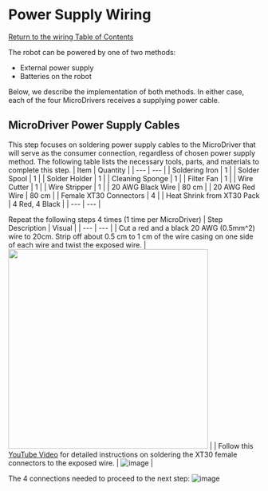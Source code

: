 # Power Supply Wiring
[Return to the wiring Table of Contents](https://github.com/EmiliaPsacharopoulos/Quadruped-8dof-Robot/tree/main/Wiring#table-of-contents)

The robot can be powered by one of two methods: 
- External power supply
- Batteries on the robot

Below, we describe the implementation of both methods. In either case, each of the four MicroDrivers receives a supplying power cable. 

## MicroDriver Power Supply Cables
This step focuses on soldering power supply cables to the MicroDriver that will serve as the consumer connection, regardless of chosen power supply method. The following table lists the necessary tools, parts, and materials to complete this step. 
| Item | Quantity | 
| --- | --- |
| Soldering Iron | 1 |
| Solder Spool | 1 |
| Solder Holder | 1 |
| Cleaning Sponge | 1 |
| Filter Fan | 1 |
| Wire Cutter | 1 |
| Wire Stripper | 1 |
| 20 AWG Black Wire | 80 cm |
| 20 AWG Red Wire | 80 cm |
| Female XT30 Connectors | 4 |
| Heat Shrink from XT30 Pack | 4 Red, 4 Black |
| --- | --- |

Repeat the following steps 4 times (1 time per MicroDriver)
| Step Description | Visual |
| --- | --- |
| Cut a red and a black 20 AWG (0.5mm^2) wire to 20cm. Strip off about 0.5 cm to 1 cm of the wire casing on one side of each wire and twist the exposed wire. | <img src="https://user-images.githubusercontent.com/84528674/119542755-e2d2b500-bd5d-11eb-8f42-fa994dd837c3.png" height = "400"> |
| Follow this [YouTube Video](https://www.youtube.com/watch?v=_NyJbKqRtUE) for detailed instructions on soldering the XT30 female connectors to the exposed wire. | ![image](https://user-images.githubusercontent.com/84528674/119542893-0eee3600-bd5e-11eb-8e56-316c2be91cdf.png) |

The 4 connections needed to proceed to the next step:
![image](https://user-images.githubusercontent.com/84528674/119543052-3ba24d80-bd5e-11eb-9977-65cba2f650c6.png)
